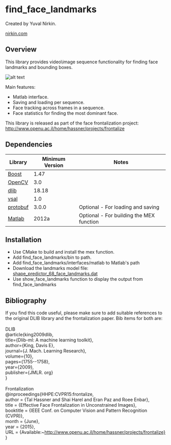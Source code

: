 # find_face_landmarks
Created by Yuval Nirkin.

[nirkin.com](http://www.nirkin.com/)

## Overview
This library provides video\image sequence functionality for finding face landmarks and bounding boxes.

![alt text](https://3.bp.blogspot.com/-bk69Sd5LTHk/V25XMfVMY1I/AAAAAAAAC9A/jiP6e5geTUQxAo8WCp36Z3L3CqlWqzbxgCLcB/s400/076_small_landmarks.PNG "Demonstration")

Main features:
- Matlab interface.
- Saving and loading per sequence.
- Face tracking across frames in a sequence.
- Face statistics for finding the most dominant face.

This library is released as part of the face frontalization project:
http://www.openu.ac.il/home/hassner/projects/frontalize

## Dependencies
| Library                                             | Minimum Version | Notes                                    |
|-----------------------------------------------------|-----------------|------------------------------------------|
| [Boost](http://www.boost.org/)                      | 1.47            |                                          |
| [OpenCV](http://opencv.org/)                        | 3.0             |                                          |
| [dlib](http://dlib.net/)                            | 18.18           |                                          |
| [vsal](https://github.com/YuvalNirkin/vsal)         | 1.0             |                                          |
| [protobuf](https://github.com/google/protobuf)      | 3.0.0           | Optional - For loading and saving        |
| [Matlab](http://www.mathworks.com/products/matlab/) | 2012a           | Optional - For building the MEX function |

## Installation
- Use CMake to build and install the mex function.
- Add find_face_landmarks/bin to path.
- Add find_face_landmarks/interfaces/matlab to Matlab's path
- Download the landmarks model file: [shape_predictor_68_face_landmarks.dat](http://dlib.net/files/shape_predictor_68_face_landmarks.dat.bz2)
- Use show_face_landmarks function to display the output from find_face_landmarks

## Bibliography
If you find this code useful, please make sure to add suitable references to the original DLIB library and the frontalization paper. Bib items for both are:<br />
<br />
DLIB<br />
@article{king2009dlib,<br />
  title={Dlib-ml: A machine learning toolkit},<br />
  author={King, Davis E},<br />
  journal={J. Mach. Learning Research},<br />
  volume={10},<br />
  pages={1755--1758},<br />
  year={2009},<br />
  publisher={JMLR. org}<br />
}<br />
<br />
Frontalization<br />
@inproceedings{HHPE:CVPR15:frontalize,<br />
 author    = {Tal Hassner and Shai Harel and Eran Paz and Roee Enbar},<br />
 title     = {Effective Face Frontalization in Unconstrained Images},<br />
 booktitle = {IEEE Conf. on Computer Vision and Pattern Recognition (CVPR)},<br />
 month	=  {June},<br />
 year 	= {2015},<br />
 URL 	= {Available:~http://www.openu.ac.il/home/hassner/projects/frontalize}<br />
}<br />
